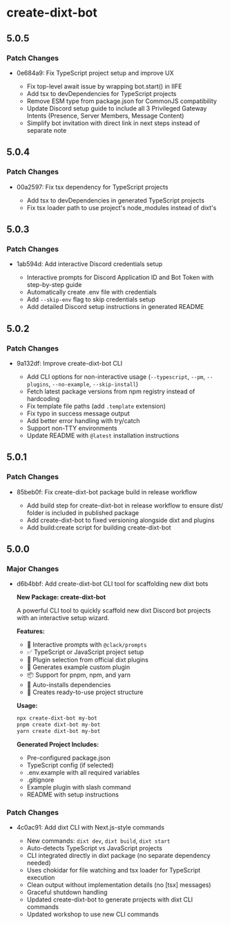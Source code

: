 # create-dixt-bot

## 5.0.5

### Patch Changes

- 0e684a9: Fix TypeScript project setup and improve UX

  - Fix top-level await issue by wrapping bot.start() in IIFE
  - Add tsx to devDependencies for TypeScript projects
  - Remove ESM type from package.json for CommonJS compatibility
  - Update Discord setup guide to include all 3 Privileged Gateway Intents (Presence, Server Members, Message Content)
  - Simplify bot invitation with direct link in next steps instead of separate note

## 5.0.4

### Patch Changes

- 00a2597: Fix tsx dependency for TypeScript projects

  - Add tsx to devDependencies in generated TypeScript projects
  - Fix tsx loader path to use project's node_modules instead of dixt's

## 5.0.3

### Patch Changes

- 1ab594d: Add interactive Discord credentials setup

  - Interactive prompts for Discord Application ID and Bot Token with step-by-step guide
  - Automatically create .env file with credentials
  - Add `--skip-env` flag to skip credentials setup
  - Add detailed Discord setup instructions in generated README

## 5.0.2

### Patch Changes

- 9a132df: Improve create-dixt-bot CLI

  - Add CLI options for non-interactive usage (`--typescript`, `--pm`, `--plugins`, `--no-example`, `--skip-install`)
  - Fetch latest package versions from npm registry instead of hardcoding
  - Fix template file paths (add `.template` extension)
  - Fix typo in success message output
  - Add better error handling with try/catch
  - Support non-TTY environments
  - Update README with `@latest` installation instructions

## 5.0.1

### Patch Changes

- 85beb0f: Fix create-dixt-bot package build in release workflow

  - Add build step for create-dixt-bot in release workflow to ensure dist/ folder is included in published package
  - Add create-dixt-bot to fixed versioning alongside dixt and plugins
  - Add build:create script for building create-dixt-bot

## 5.0.0

### Major Changes

- d6b4bbf: Add create-dixt-bot CLI tool for scaffolding new dixt bots

  **New Package: create-dixt-bot**

  A powerful CLI tool to quickly scaffold new dixt Discord bot projects with an interactive setup wizard.

  **Features:**

  - 🎨 Interactive prompts with `@clack/prompts`
  - ✅ TypeScript or JavaScript project setup
  - 🔌 Plugin selection from official dixt plugins
  - 📝 Generates example custom plugin
  - 📦 Support for pnpm, npm, and yarn
  - 🚀 Auto-installs dependencies
  - 📄 Creates ready-to-use project structure

  **Usage:**

  ```bash
  npx create-dixt-bot my-bot
  pnpm create dixt-bot my-bot
  yarn create dixt-bot my-bot
  ```

  **Generated Project Includes:**

  - Pre-configured package.json
  - TypeScript config (if selected)
  - .env.example with all required variables
  - .gitignore
  - Example plugin with slash command
  - README with setup instructions

### Patch Changes

- 4c0ac91: Add dixt CLI with Next.js-style commands

  - New commands: `dixt dev`, `dixt build`, `dixt start`
  - Auto-detects TypeScript vs JavaScript projects
  - CLI integrated directly in dixt package (no separate dependency needed)
  - Uses chokidar for file watching and tsx loader for TypeScript execution
  - Clean output without implementation details (no [tsx] messages)
  - Graceful shutdown handling
  - Updated create-dixt-bot to generate projects with dixt CLI commands
  - Updated workshop to use new CLI commands
